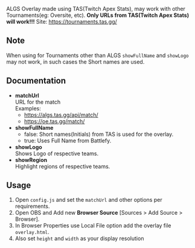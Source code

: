 ALGS Overlay made using TAS(Twitch Apex Stats), may work with other Tournaments(eg: Oversite, etc).
**Only URLs from TAS(Twitch Apex Stats) will work!!!**
Site: https://tournaments.tas.gg/

## Note
When using for Tournaments other than ALGS `showFullName` and `showLogo` may not work, in such cases the Short names are used.

## Documentation
- **matchUrl**<br>
    URL for the match<br>
    Examples:<br>
    - https://algs.tas.gg/api/match/<matchId><br>
    - https://oe.tas.gg/match/<matchId>
- **showFullName**<br>
  - false: Short names(Initials) from TAS is used for the overlay.
  - true: Uses Full Name from Battlefy.
- **showLogo**<br>
    Shows Logo of respective teams.
- **showRegion**<br>
    Highlight regions of respective teams. 
## Usage
1. Open `config.js` and set the `matchUrl` and other options per requirements.
2. Open OBS and Add new **Browser Source** [Sources > Add Source > Browser].
3. In Browser Properties use Local File option add the overlay file `overlay.html`.
4. Also set `height` and `width` as your display resolution
